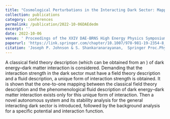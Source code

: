 ```yaml
---
title: "Cosmological Perturbations in the Interacting Dark Sector: Mapping Fields and Fluids"
collection: publications
category: conferences
permalink: /publication/2022-10-06DAEdedm
excerpt: ''
date: 2022-10-06
venue: ' Proceedings of the XXIV DAE-BRNS High Energy Physics Symposium'
paperurl: 'https://link.springer.com/chapter/10.1007/978-981-19-2354-8_121'
citation: 'Joseph P. Johnson & S. Shankaranarayanan,  Springer Proc.Phys. 277 (2022) 667-67'
---
```


A classical field theory description (which can be obtained from an ) of dark energy–dark matter interaction is considered. 
Demanding that the interaction strength in the dark sector must have a field theory description and a fluid description, a 
unique form of interaction strength is obtained. It is shown that the one-to-one mapping between the classical field theory 
description and the phenomenological fluid description of dark energy–dark matter interaction exists only for this unique form 
of interaction. Then a novel autonomous system and its stability analysis for the general interacting dark sector is introduced, 
followed by the background analysis for a specific potential and interaction function.
